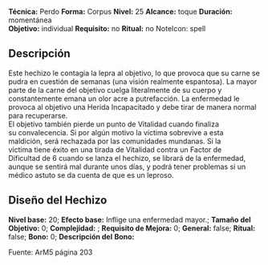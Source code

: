 
**Técnica:** Perdo
**Forma:** Corpus
**Nivel:** 25
**Alcance:** toque 
**Duración:** momentánea  
**Objetivo:** individual
**Requisito:** no
**Ritual:** no
NoteIcon: spell




## Descripción 
<p>Este hechizo le contagia la lepra al objetivo, lo que provoca que su carne se pudra en cuestión de semanas (una visión realmente espantosa). La mayor parte de la carne del objetivo cuelga literalmente de su cuerpo y constantemente emana un olor acre a putrefacción. La enfermedad le provoca al objetivo una Herida Incapacitado y debe tirar de manera normal para recuperarse.<br>El objetivo también pierde un punto de Vitalidad cuando finaliza su convalecencia. Si por algún motivo la víctima sobrevive a esta maldición, será rechazada por las comunidades mundanas. Si la víctima tiene éxito en una tirada de Vitalidad contra un Factor de Dificultad de 6 cuando se lanza el hechizo, se librará de la enfermedad, aunque se sentirá mal durante unos días, y podrá tener problemas si un médico astuto se da cuenta de que es un leproso.</p>

## Diseño del Hechizo 

**Nivel base:** 20; **Efecto base:** Inflige una enfermedad mayor.;  **Tamaño del **Objetivo:**** 0; **Complejidad:** ; **Requisito de Mejora:** 0; **General:** false; **Ritual:** false; **Bono:** 0; **Descripción del** **Bono:** 

Fuente: ArM5 página 203